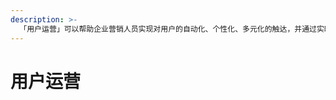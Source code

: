 ```yaml
---
description: >-
  「用户运营」可以帮助企业营销人员实现对用户的自动化、个性化、多元化的触达，并通过实时监测触达转化数据，提升关键业务指标。通过「用户运营」，客户可以选择精准的目标受众，在合适的时间，通过正确的触达通道，给用户传递感兴趣或所需的内容
---
```


# 用户运营


